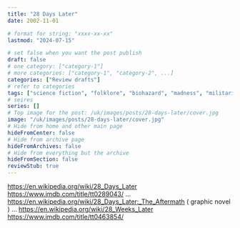 ```yaml
---
title: "28 Days Later"
date: 2002-11-01

# format for string: "xxxx-xx-xx"
lastmod: "2024-07-15"

# set false when you want the post publish
draft: false
# one category: ["category-1"]
# more categories: ["category-1", "category-2", ...]
categories: ["Review drafts"]
# refer to categories
tags: ["science fiction", "folklore", "biohazard", "madness", "militarism", "humanism", "posthumanism", "pandemic", "zombie", "adaptation"]
# seires
series: []
# Top image for the post: /uk/images/posts/28-days-later/cover.jpg
image: "/uk/images/posts/28-days-later/cover.jpg"
# Hide from home and other main page
hideFromCenter: false
# Hide from archive page
hideFromArchives: false
# Hide from everything but the archive
hideFromSection: false
reviewStub: true
---
```

https://en.wikipedia.org/wiki/28_Days_Later
https://www.imdb.com/title/tt0289043/
...
https://en.wikipedia.org/wiki/28_Days_Later:_The_Aftermath ( graphic novel )
...
https://en.wikipedia.org/wiki/28_Weeks_Later
https://www.imdb.com/title/tt0463854/
<!--more-->